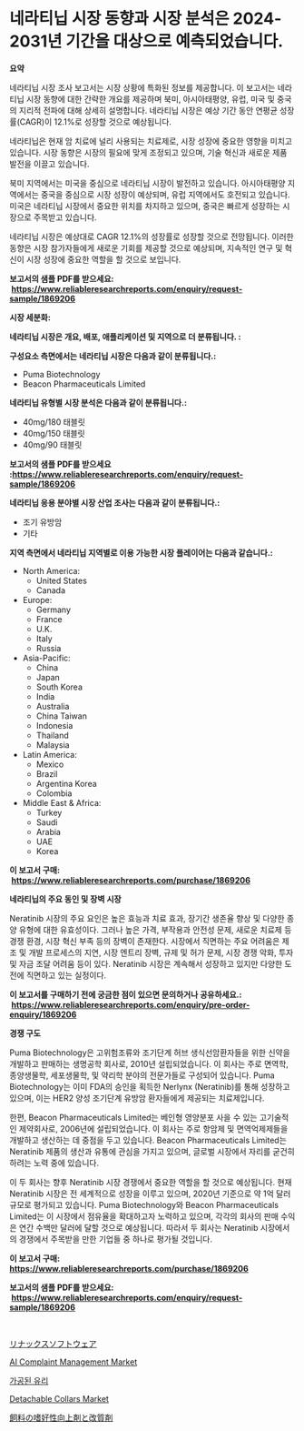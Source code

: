 <p><h1>네라티닙 시장 동향과 시장 분석은 2024-2031년 기간을 대상으로 예측되었습니다.</h1></p><p><strong>요약</strong></p>
<p><p>네라티닙 시장 조사 보고서는 시장 상황에 특화된 정보를 제공합니다. 이 보고서는 네라티닙 시장 동향에 대한 간략한 개요를 제공하며 북미, 아시아태평양, 유럽, 미국 및 중국의 지리적 전파에 대해 상세히 설명합니다. 네라티닙 시장은 예상 기간 동안 연평균 성장률(CAGR)이 12.1%로 성장할 것으로 예상됩니다.</p><p>네라티닙은 현재 암 치료에 널리 사용되는 치료제로, 시장 성장에 중요한 영향을 미치고 있습니다. 시장 동향은 시장의 필요에 맞게 조정되고 있으며, 기술 혁신과 새로운 제품 발전을 이끌고 있습니다.</p><p>북미 지역에서는 미국을 중심으로 네라티닙 시장이 발전하고 있습니다. 아시아태평양 지역에서는 중국을 중심으로 시장 성장이 예상되며, 유럽 지역에서도 호전되고 있습니다. 미국은 네라티닙 시장에서 중요한 위치를 차지하고 있으며, 중국은 빠르게 성장하는 시장으로 주목받고 있습니다.</p><p>네라티닙 시장은 예상대로 CAGR 12.1%의 성장률로 성장할 것으로 전망됩니다. 이러한 동향은 시장 참가자들에게 새로운 기회를 제공할 것으로 예상되며, 지속적인 연구 및 혁신이 시장 성장에 중요한 역할을 할 것으로 보입니다.</p></p>
<p><strong>보고서의 샘플 PDF를 받으세요: &nbsp;<a href="https://www.reliableresearchreports.com/enquiry/request-sample/1869206">https://www.reliableresearchreports.com/enquiry/request-sample/1869206</a></strong></p>
<p><strong>시장 세분화:</strong></p>
<p><strong> 네라티닙 시장은 개요, 배포, 애플리케이션 및 지역으로 더 분류됩니다. :</strong></p>
<p><strong>구성요소 측면에서는 네라티닙 시장은 다음과 같이 분류됩니다.:</strong></p>
<p><ul><li>Puma Biotechnology</li><li>Beacon Pharmaceuticals Limited</li></ul></p>
<p><strong> 네라티닙 유형별 시장 분석은 다음과 같이 분류됩니다.:</strong></p>
<p><ul><li>40mg/180 태블릿</li><li>40mg/150 태블릿</li><li>40mg/90 태블릿</li></ul></p>
<p><strong>보고서의 샘플 PDF를 받으세요 :<a href="https://www.reliableresearchreports.com/enquiry/request-sample/1869206">https://www.reliableresearchreports.com/enquiry/request-sample/1869206</a></strong></p>
<p><strong> 네라티닙 응용 분야별 시장 산업 조사는 다음과 같이 분류됩니다.:</strong></p>
<p><ul><li>조기 유방암</li><li>기타</li></ul></p>
<p><strong>지역 측면에서 네라티닙 지역별로 이용 가능한 시장 플레이어는 다음과 같습니다.:</strong></p>
<p><ul>
    <li>
        North America:
        <ul>
            <li>United States</li>
            <li>Canada</li>
        </ul>
    </li>
    <li>
        Europe:
        <ul>
            <li>Germany</li>
            <li>France</li>
            <li>U.K.</li>
            <li>Italy</li>
            <li>Russia</li>
        </ul>
    </li>
    <li>
        Asia-Pacific:
        <ul>
            <li>China</li>
            <li>Japan</li>
            <li>South Korea</li>
            <li>India</li>
            <li>Australia</li>
            <li>China Taiwan</li>
            <li>Indonesia</li>
            <li>Thailand</li>
            <li>Malaysia</li>
        </ul>
    </li>
    <li>
        Latin America:
        <ul>
            <li>Mexico</li>
            <li>Brazil</li>
            <li>Argentina Korea</li>
            <li>Colombia</li>
        </ul>
    </li>
    <li>
        Middle East & Africa:
        <ul>
            <li>Turkey</li>
            <li>Saudi</li>
            <li>Arabia</li>
            <li>UAE</li>
            <li>Korea</li>
        </ul>
    </li>
    </ul></p>
<p><strong>이 보고서 구매: &nbsp;<a href="https://www.reliableresearchreports.com/purchase/1869206">https://www.reliableresearchreports.com/purchase/1869206</a></strong></p>
<p><strong>네라티닙의 주요 동인 및 장벽 시장</strong></p>
<p><p>Neratinib 시장의 주요 요인은 높은 효능과 치료 효과, 장기간 생존율 향상 및 다양한 종양 유형에 대한 유효성이다. 그러나 높은 가격, 부작용과 안전성 문제, 새로운 치료제 등 경쟁 환경, 시장 혁신 부족 등의 장벽이 존재한다. 시장에서 직면하는 주요 어려움은 제조 및 개발 프로세스의 지연, 시장 엔트리 장벽, 규제 및 허가 문제, 시장 경쟁 악화, 투자 및 자금 조달 어려움 등이 있다. Neratinib 시장은 계속해서 성장하고 있지만 다양한 도전에 직면하고 있는 실정이다.</p></p>
<p><strong>이 보고서를 구매하기 전에 궁금한 점이 있으면 문의하거나 공유하세요.: &nbsp;<a href="https://www.reliableresearchreports.com/enquiry/pre-order-enquiry/1869206">https://www.reliableresearchreports.com/enquiry/pre-order-enquiry/1869206</a></strong></p>
<p><strong>경쟁 구도</strong></p>
<p><p>Puma Biotechnology은 고위험조류와 조기단계 허브 생식선암환자들을 위한 신약을 개발하고 판매하는 생명공학 회사로, 2010년 설립되었습니다. 이 회사는 주로 면역학, 종양생물학, 세포생물학, 및 약리학 분야의 전문가들로 구성되어 있습니다. Puma Biotechnology는 이미 FDA의 승인을 획득한 Nerlynx (Neratinib)를 통해 성장하고 있으며, 이는 HER2 양성 조기단계 유방암 환자들에게 제공되는 치료제입니다.</p><p>한편, Beacon Pharmaceuticals Limited는 베인형 영양분포 사을 수 있는 고기술적인 제약회사로, 2006년에 설립되었습니다. 이 회사는 주로 항암제 및 면역억제제들을 개발하고 생산하는 데 중점을 두고 있습니다. Beacon Pharmaceuticals Limited는 Neratinib 제품의 생산과 유통에 관심을 가지고 있으며, 글로벌 시장에서 자리를 굳건히 하려는 노력 중에 있습니다.</p><p>이 두 회사는 향후 Neratinib 시장 경쟁에서 중요한 역할을 할 것으로 예상됩니다. 현재 Neratinib 시장은 전 세계적으로 성장을 이루고 있으며, 2020년 기준으로 약 1억 달러 규모로 평가되고 있습니다. Puma Biotechnology와 Beacon Pharmaceuticals Limited는 이 시장에서 점유율을 확대하고자 노력하고 있으며, 각각의 회사의 판매 수익은 연간 수백만 달러에 달할 것으로 예상됩니다. 따라서 두 회사는 Neratinib 시장에서의 경쟁에서 주목받을 만한 기업들 중 하나로 평가될 것입니다.</p></p>
<p><strong>이 보고서 구매: &nbsp; <a href="https://www.reliableresearchreports.com/purchase/1869206">https://www.reliableresearchreports.com/purchase/1869206</a></strong></p>
<p><strong>보고서의 샘플 PDF를 받으세요: &nbsp;<a href="https://www.reliableresearchreports.com/enquiry/request-sample/1869206">https://www.reliableresearchreports.com/enquiry/request-sample/1869206</a></strong><strong></strong></p>
<p>&nbsp;</p>
<p><p><a href="https://medium.com/@gustavorn8776xcc/linux%E3%82%BD%E3%83%95%E3%83%88%E3%82%A6%E3%82%A7%E3%82%A2%E5%B8%82%E5%A0%B4-2031%E5%B9%B4%E3%81%BE%E3%81%A7%E3%81%AE%E6%88%90%E5%8A%9F%E3%82%92%E5%8F%8E%E3%82%81%E3%82%8B%E3%83%93%E3%82%B8%E3%83%8D%E3%82%B9%E6%88%A6%E7%95%A5%E3%81%AE%E9%8D%B5-dc25db07e8af">リナックスソフトウェア</a></p><p><a href="https://issuu.com/reportprime-2/docs/ai-complaint-management-market-size-2030.pptx">AI Complaint Management Market</a></p><p><a href="https://medium.com/@howaoole34545/2024%EB%85%84%EB%B6%80%ED%84%B0-2031%EB%85%84%EA%B9%8C%EC%A7%80%EC%9D%98-%EA%B8%B0%EA%B0%84%EC%9D%84-%EC%9C%84%ED%95%9C-%EA%B0%80%EA%B3%B5-%EC%9C%A0%EB%A6%AC-%EC%8B%9C%EC%9E%A5-%EB%B6%84%EC%84%9D-%EB%B0%8F-%EA%B7%9C%EB%AA%A8-%EC%98%88%EC%B8%A1-413d01fefeac">가공된 유리</a></p><p><a href="https://github.com/mabutironaldo/Market-Research-Report-List-3/blob/main/detachable-collars-market.md">Detachable Collars Market</a></p><p><a href="https://medium.com/@raap8632/%E9%A3%BC%E6%96%99%E3%81%AE%E9%A2%A8%E5%91%B3%E5%90%91%E4%B8%8A%E5%89%A4%E5%8F%8A%E3%81%B3%E5%A4%89%E6%80%A7%E5%89%A4%E3%81%AE%E5%B8%82%E5%A0%B4%E5%88%86%E6%9E%90-%E3%81%9D%E3%81%AEcagr-%E5%B8%82%E5%A0%B4%E3%82%BB%E3%82%B0%E3%83%A1%E3%83%B3%E3%83%86%E3%83%BC%E3%82%B7%E3%83%A7%E3%83%B3-%E3%81%8A%E3%82%88%E3%81%B3%E4%B8%96%E7%95%8C%E5%85%A8%E4%BD%93%E3%81%AE%E7%94%A3%E6%A5%AD%E6%A6%82%E8%A6%81-deef6ebcfc9e">飼料の嗜好性向上剤と改質剤</a></p></p>